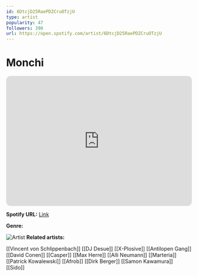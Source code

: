 ```yaml
---
id: 6DtcjD25RaePDZCruOTzjU
type: artist
popularity: 47
followers: 390
url: https://open.spotify.com/artist/6DtcjD25RaePDZCruOTzjU
---
```

# Monchi

<iframe style="border-radius:12px" src="https://open.spotify.com/embed/artist/6DtcjD25RaePDZCruOTzjU" width="100%" height="352" frameBorder="0" allowfullscreen="" allow="autoplay; clipboard-write; encrypted-media; fullscreen; picture-in-picture" loading="lazy"></iframe>

**Spotify URL:** [Link](https://open.spotify.com/artist/6DtcjD25RaePDZCruOTzjU)

**Genre:** 

![Artist](https://i.scdn.co/image/ab67616d0000b2738fc9eae16bd909f1bffee6e8)
**Related artists:**

[[Vincent von Schlippenbach]]
[[DJ Desue]]
[[X-Plosive]]
[[Antilopen Gang]]
[[David Conen]]
[[Casper]]
[[Max Herre]]
[[Alli Neumann]]
[[Marteria]]
[[Patrick Kowalewski]]
[[Afrob]]
[[Dirk Berger]]
[[Samon Kawamura]]
[[Sido]]
